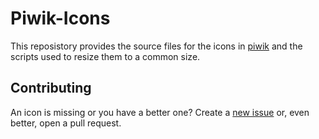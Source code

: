 # Piwik-Icons

This reposistory provides the source files for the icons in [piwik](https://github.com/piwik/piwik) and the scripts used to resize them to a common size.

## Contributing

An icon is missing or you have a better one? Create a [new issue](https://github.com/piwik/piwik-icons/issues/new) or, even better, open a pull request.
